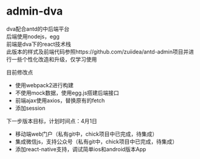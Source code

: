 # admin-dva
dva配合antd的中后端平台<br/>
后端使用nodejs，egg<br/>
前端是dva下的react技术栈<br/>
此版本的样式及前端代码参照https://github.com/zuiidea/antd-admin项目并进行一些个性化改造和升级，仅学习使用
<p>目前修改点</p>
<ul>
<li>使用webpack2进行构建</li>
<li>不使用mock数据，使用egg.js搭建后端接口</li>
<li>前端ajax使用axios，替换原有的fetch</li>
<li>添加session</li>
</ul>
<p>下一步版本目标，计划时间点：4月1日</p>
<ul>
<li>移动端web门户（私有git中，chick项目中已完成，待集成）</li>
<li>集成微信js，支持公众号（私有git中，chick项目中已完成，待集成）</li>
<li>添加react-native支持，调试简单ios和android版本App</li>
</ul>

